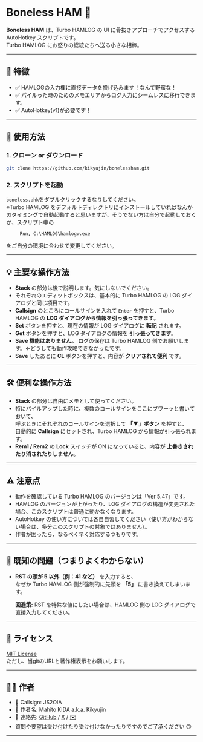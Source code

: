 # Boneless HAM 🥓

**Boneless HAM** は、Turbo HAMLOG の UI に骨抜きアプローチでアクセスする AutoHotkey スクリプトです。  
Turbo HAMLOG にお怒りの総統たちへ送る小さな相棒。

---

## 🧩 特徴

- ✅ HAMLOGの入力欄に直接データを投げ込みます！なんて野蛮な！
- ✅ パイルった時のためのメモエリアからログ入力にシームレスに移行できます。
- ✅ AutoHotkey(v1)が必要です！
---

## 🚀 使用方法

### 1. クローン or ダウンロード

```bash
git clone https://github.com/kikyujin/bonelessham.git
```

### 2. スクリプトを起動
```boneless.ahk```をダブルクリックするなりしてください。  
※Turbo HAMLOG をデフォルトディレクトリにインストールしていればなんかのタイミングで自動起動すると思いますが、そうでない方は自分で起動しておくか、スクリプト中の

         Run, C:\HAMLOG\hamlogw.exe
   
   をご自分の環境に合わせて変更してください。

---
## 💡 主要な操作方法

- **Stack** の部分は後で説明します。気にしないでください。
- それぞれのエディットボックスは、基本的に Turbo HAMLOG の LOG ダイアログと同じ項目です。
- **Callsign** のところにコールサインを入れて `Enter` を押すと、Turbo HAMLOG の **LOG ダイアログから情報を引っ張ってきます**。
- **Set** ボタンを押すと、現在の情報が LOG ダイアログに **転記** されます。
- **Get** ボタンを押すと、LOG ダイアログの情報を **引っ張ってきます**。
- **Save 機能はありません。** ログの保存は Turbo HAMLOG 側でお願いします。←どうしても動作攻略できなかったです。
- **Save** したあとに **CL** ボタンを押すと、内容が **クリアされて便利** です。
---
## 🛠 便利な操作方法

- **Stack** の部分は自由にメモとして使ってください。
- 特にパイルアップした時に、複数のコールサインをここにブワーッと書いておいて、  
  呼ぶときにそれぞれのコールサインを選択して **「▼」ボタン** を押すと、  
  自動的に **Callsign** にセットされ、Turbo HAMLOG から情報が引っ張られます。
- **Rem1 / Rem2** の **Lock** スイッチが ON になっていると、内容が **上書きされたり消されたりしません**。
---
## ⚠️ 注意点

- 動作を確認している Turbo HAMLOG のバージョンは「Ver 5.47」です。
- HAMLOG のバージョンが上がったり、LOG ダイアログの構造が変更された場合、このスクリプトは普通に動かなくなります。
- AutoHotkey の使い方については各自自習してください（使い方がわからない場合は、多分このスクリプトの対象ではありません）。
- 作者が困ったら、なるべく早く対応するつもりです。
---
## 🐞 既知の問題（つまりよくわからない）

- **RST の頭が 5 以外（例：41 など）** を入力すると、  
  なぜか Turbo HAMLOG 側が強制的に先頭を **「5」** に書き換えてしまいます。

  **回避策:** RST を特殊な値にしたい場合は、HAMLOG 側の LOG ダイアログで直接入力してください。

---

## 📄 ライセンス

[MIT License](https://www.tldrlegal.com/license/mit-license)  
ただし、当gitのURLと著作権表示をお願いします。

---

## 🙋‍♂️ 作者

- 📡 Callsign: JS2OIA
- 🧠 作者名: Mahito KIDA a.k.a. Kikyujin
- 💌 連絡先: [GitHub](https://github.com/kikyujn) / [X](https://x.com/777kdm) / [✉️](mailto:js2oia@jarl.com)
-  質問や要望は受け付けたり受け付けなかったりですのでご了承ください 🙃
---
